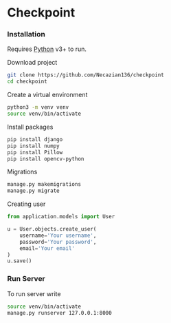 # Checkpoint

### Installation

Requires [Python](https://www.python.org/downloads/) v3+ to run.

Download project
```sh
git clone https://github.com/Necazian136/checkpoint
cd checkpoint
```

Create a virtual environment

```sh
python3 -m venv venv
source venv/bin/activate
```

Install packages

```sh
pip install django
pip install numpy
pip install Pillow
pip install opencv-python
```

Migrations
```sh
manage.py makemigrations
manage.py migrate
```

Creating user
```python
from application.models import User

u = User.objects.create_user(
    username='Your username',
    password='Your password',
    email='Your email'
)
u.save()
```

### Run Server

To run server write

```sh
source venv/bin/activate
manage.py runserver 127.0.0.1:8000
```